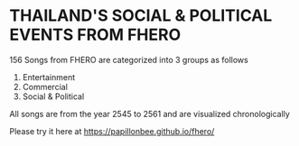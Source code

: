 # THAILAND'S SOCIAL & POLITICAL EVENTS FROM FHERO
156 Songs from FHERO are categorized into 3 groups as follows
1. Entertainment
2. Commercial
3. Social & Political

All songs are from the year 2545 to 2561 and are visualized chronologically

Please try it here at https://papillonbee.github.io/fhero/
